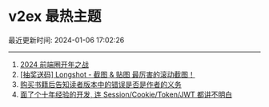 # v2ex 最热主题

最近更新时间: 2024-01-06 17:02:26

--- 
1. [2024 前端圈开年之战](https://www.v2ex.com/t/1006336) 
2. [[抽奖送码] Longshot - 截图 & 贴图 最厉害的滚动截图！](https://www.v2ex.com/t/1006341) 
3. [购买书籍后告知读者版本中的错误是否是作者的义务](https://www.v2ex.com/t/1006332) 
4. [面了个十年经验的开发, 连 Session/Cookie/Token/JWT 都讲不明白](https://www.v2ex.com/t/1006401) 
